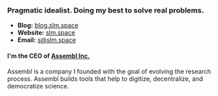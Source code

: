 ### Pragmatic idealist. Doing my best to solve real problems.

- **Blog:** [blog.slm.space](https://blog.slm.space/)
- **Website:** [slm.space](https://slm.space)
- **Email:** [s@slm.space](mailto:s@slm.space)

#### I'm the CEO of [Assembl Inc.](https://assembl.net)

Assembl is a company I founded with the goal of evolving the research process. Assembl builds tools that help to digitize, decentralize, and democratize science.
